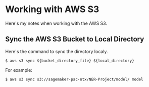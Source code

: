 # **Working with AWS S3**

Here's my notes when working with the AWS S3.

## **Sync the AWS S3 Bucket to Local Directory**

Here's the command to sync the directory localy.

    $ aws s3 sync ${bucket_directory_file} ${local_directory}

For example:

    $ aws s3 sync s3://sagemaker-pac-ntx/NER-Project/model/ model